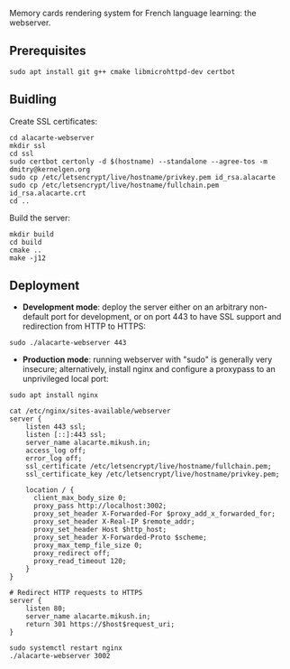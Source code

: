 Memory cards rendering system for French language learning: the webserver.

## Prerequisites

```
sudo apt install git g++ cmake libmicrohttpd-dev certbot
```

## Buidling

Create SSL certificates:

```
cd alacarte-webserver
mkdir ssl
cd ssl
sudo certbot certonly -d $(hostname) --standalone --agree-tos -m dmitry@kernelgen.org
sudo cp /etc/letsencrypt/live/hostname/privkey.pem id_rsa.alacarte
sudo cp /etc/letsencrypt/live/hostname/fullchain.pem id_rsa.alacarte.crt
cd ..
```

Build the server:

```
mkdir build
cd build
cmake ..
make -j12
```

## Deployment

* **Development mode**: deploy the server either on an arbitrary non-default port for development, or on port 443 to have SSL support and redirection from HTTP to HTTPS:

```
sudo ./alacarte-webserver 443
```

* **Production mode**: running webserver with "sudo" is generally very insecure; alternatively, install nginx and configure a proxypass to an unprivileged  local port:

```
sudo apt install nginx
```

```
cat /etc/nginx/sites-available/webserver
server {
    listen 443 ssl;
    listen [::]:443 ssl;
    server_name alacarte.mikush.in;
    access_log off;
    error_log off;
    ssl_certificate /etc/letsencrypt/live/hostname/fullchain.pem;
    ssl_certificate_key /etc/letsencrypt/live/hostname/privkey.pem;

    location / {
      client_max_body_size 0;
      proxy_pass http://localhost:3002;
      proxy_set_header X-Forwarded-For $proxy_add_x_forwarded_for;
      proxy_set_header X-Real-IP $remote_addr;
      proxy_set_header Host $http_host;
      proxy_set_header X-Forwarded-Proto $scheme;
      proxy_max_temp_file_size 0;
      proxy_redirect off;
      proxy_read_timeout 120;
    }
}

# Redirect HTTP requests to HTTPS
server {
    listen 80;
    server_name alacarte.mikush.in;
    return 301 https://$host$request_uri;
}
```

```
sudo systemctl restart nginx
./alacarte-webserver 3002
```

